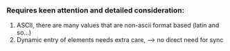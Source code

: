 ### Requires keen attention and detailed consideration:
1. ASCII, there are many values that are non-ascii format based (latin and so...)
2. Dynamic entry of elements needs extra care, --> no direct need for sync